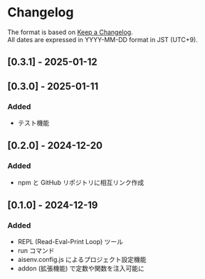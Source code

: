 # Changelog
The format is based on [Keep a Changelog](https://keepachangelog.com/en/1.1.0/).  
All dates are expressed in YYYY-MM-DD format in JST (UTC+9).

## [0.3.1] - 2025-01-12

## [0.3.0] - 2025-01-11
### Added
- テスト機能

## [0.2.0] - 2024-12-20
### Added
- npm と GitHub リポジトリに相互リンク作成

## [0.1.0] - 2024-12-19
### Added
- REPL (Read-Eval-Print Loop) ツール
- run コマンド
- aisenv.config.js によるプロジェクト設定機能
- addon (拡張機能) で定数や関数を注入可能に
